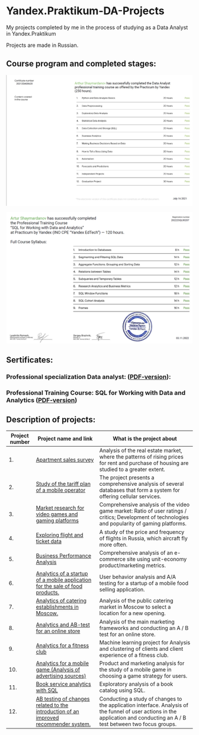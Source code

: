 # Yandex.Praktikum-DA-Projects
My projects completed by me in the process of studying as a Data Analyst in Yandex.Praktikum

Projects are made in Russian.

## Course program and completed stages:
![Course program and completed stages](/sert_DA.jpg)

![Course program and completed stages](/sert_SQL.png)

## Sertificates:

### Professional specialization Data analyst: ([PDF-version](certificate/sert_DA_YP.pdf)):

### Professional Training Course: SQL for Working with Data and Analytics ([PDF-version](certificate/sert_SQL_YP.pdf))

## Description of projects:
| Project number| Project name and link | What is the project about                                                     |
|---------------|-------------------|------------------------------------------------------------------|
|1.             | [Apartment sales survey](https://nbviewer.org/github/Gobberz/Yandex.Praktikum-DA-Projects/blob/main/Apartment%20sales%20survey/Apartment%20sales%20survey.ipynb)|Analysis of the real estate market, where the patterns of rising prices for rent and purchase of housing are studied to a greater extent.
|2.             | [Study of the tariff plan of a mobile operator](https://nbviewer.org/github/Gobberz/Yandex.Praktikum-DA-Projects/blob/main/Study%20of%20the%20tariff%20plan%20of%20a%20mobile%20operator/Study%20of%20the%20tariff%20plan%20of%20a%20mobile%20operator.ipynb) |The project presents a comprehensive analysis of several databases that form a system for offering cellular services.
|3.             | [Market research for video games and gaming platforms](https://nbviewer.org/github/Gobberz/Yandex.Praktikum-DA-Projects/blob/main/Market%20research%20for%20video%20games%20and%20gaming%20platforms/Market%20research%20for%20video%20games%20and%20gaming%20platforms.ipynb)|Comprehensive analysis of the video game market: Ratio of user ratings / critics; Development of technologies and popularity of gaming platforms.
|4.             |[Exploring flight and ticket data](https://nbviewer.org/github/Gobberz/Yandex.Praktikum-DA-Projects/blob/main/Exploring%20flight%20and%20ticket%20data/Exploring%20flight%20and%20ticket%20data.ipynb)|A study of the price and frequency of flights in Russia, which aircraft fly more often.
|5.             | [Business Performance Analysis](https://nbviewer.org/github/Gobberz/Yandex.Praktikum-DA-Projects/blob/main/Business%20Performance%20Analysis/Business%20Performance%20Analysis.ipynb)| Comprehensive analysis of an e-commerce site using unit-economy product/marketing metrics.
|6.             | [Analytics of a startup of a mobile application for the sale of food products.](https://nbviewer.org/github/Gobberz/Yandex.Praktikum-DA-Projects/blob/main/Analytics%20of%20a%20startup%20of%20a%20mobile%20application%20for%20the%20sale%20of%20food%20products./Analytics%20of%20a%20startup%20of%20a%20mobile%20application%20for%20the%20sale%20of%20food%20products..ipynb)| User behavior analysis and A/A testing for a startup of a mobile food selling application.
|7.             | [Analytics of catering establishments in Moscow.](https://nbviewer.org/github/Gobberz/Yandex.Praktikum-DA-Projects/blob/main/Analytics%20of%20catering%20establishments%20in%20Moscow./Analytics%20of%20catering%20establishments%20in%20Moscow..ipynb)| Analysis of the public catering market in Moscow to select a location for a new opening.
|8.             |[Analytics and AB-test for an online store](https://nbviewer.org/github/Gobberz/Yandex.Praktikum-DA-Projects/blob/main/Analytics%20and%20AB-test%20for%20an%20online%20store/Analytics%20and%20AB-test%20for%20an%20online%20store.ipynb)|Analysis of the main marketing frameworks and conducting an A / B test for an online store.
|9.             |[Analytics for a fitness club](https://nbviewer.org/github/Gobberz/Yandex.Praktikum-DA-Projects/blob/main/Analytics%20for%20a%20fitness%20club/Analytics%20for%20a%20fitness%20club.ipynb)| Machine learning project for Analysis and clustering of clients and client experience of a fitness club.
|10.            |[Analytics for a mobile game (Analysis of advertising sources)](https://nbviewer.org/github/Gobberz/Yandex.Praktikum-DA-Projects/blob/main/Analytics%20for%20a%20mobile%20game%20%28Analysis%20of%20advertising%20sources%29/Analytics%20of%20a%20startup%20of%20a%20mobile%20application%20for%20the%20sale%20of%20food%20products..ipynb)| Product and marketing analysis for the study of a mobile game in choosing a game strategy for users.
|11.            |[Book service analytics with SQL](https://nbviewer.org/github/Gobberz/Yandex.Praktikum-DA-Projects/blob/main/Book%20service%20analytics%20with%20SQL/Book%20service%20analytics%20with%20SQL.ipynb)|Exploratory analysis of a book catalog using SQL.
|12.            |[AB testing of changes related to the introduction of an improved recommender system.](https://nbviewer.org/github/Gobberz/Yandex.Praktikum-DA-Projects/blob/main/AB%20testing%20of%20changes%20related%20to%20the%20introduction%20of%20an%20improved%20recommender%20system/AB%20testing%20of%20changes%20related%20to%20the%20introduction%20of%20an%20improved%20recommender%20system.ipynb)| Conducting a study of changes to the application interface. Analysis of the funnel of user actions in the application and conducting an A / B test between two focus groups.
